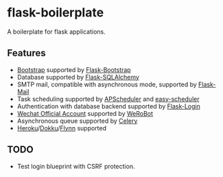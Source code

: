# flask-boilerplate

A boilerplate for flask applications.

## Features

- [Bootstrap](http://getbootstrap.com/) supported by [Flask-Bootstrap](https://github.com/mbr/flask-bootstrap/)
- Database supported by [Flask-SQLAlchemy](https://github.com/mitsuhiko/flask-sqlalchemy)
- SMTP mail, compatible with asynchronous mode, supported by [Flask-Mail](https://github.com/mattupstate/flask-mail)
- Task scheduling supported by [APScheduler](https://github.com/agronholm/apscheduler) and [easy-scheduler](https://github.com/jxltom/easy-scheduler)
- Authentication with database backend supported by [Flask-Login](https://github.com/maxcountryman/flask-login)
- [Wechat Official Account](https://mp.weixin.qq.com/) supported by [WeRoBot](https://github.com/whtsky/WeRoBot)
- Asynchronous queue supported by [Celery](https://github.com/celery/celery)
- [Heroku](https://heroku.com/)/[Dokku](https://github.com/dokku/dokku)/[Flynn](https://github.com/flynn/flynn) supported

## TODO

- Test login blueprint with CSRF protection.
